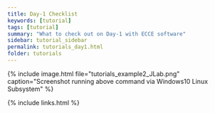 ```yaml
---
title: Day-1 Checklist
keywords: [tutorial]
tags: [tutorial]
summary: "What to check out on Day-1 with ECCE software"
sidebar: tutorial_sidebar
permalink: tutorials_day1.html
folder: tutorials
---
```

 



{% include image.html file="tutorials_example2_JLab.png" caption="Screenshot running above command via Windows10 Linux Subsystem" %}

{% include links.html %}
